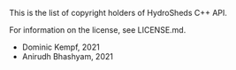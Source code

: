 This is the list of copyright holders of HydroSheds C++ API.

For information on the license, see LICENSE.md.

* Dominic Kempf, 2021
* Anirudh Bhashyam, 2021
